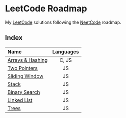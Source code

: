 # LeetCode Roadmap

My [LeetCode](https://leetcode.com/problemset/all/) solutions following the [NeetCode](https://neetcode.io/) roadmap.

## Index

| **Name**                                | **Languages** |
| :-------------------------------------- | :-----------: |
| [Arrays & Hashing](./1-arrays-hashing/) |     C, JS     |
| [Two Pointers](./2-two-pointers/)       |      JS       |
| [Sliding Window](./3-sliding-window/)   |      JS       |
| [Stack](./4-stack/)                     |      JS       |
| [Binary Search](./5-binary-search/)     |      JS       |
| [Linked List](./6-linked-list/)         |      JS       |
| [Trees](./7-trees/)                     |      JS       |
